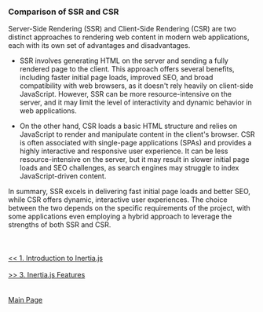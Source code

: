 
### Comparison of SSR and CSR

<p>
Server-Side Rendering (SSR) and Client-Side Rendering (CSR) are two distinct approaches to rendering web content in modern web applications, each with its own set of advantages and disadvantages.
</p>

- SSR involves generating HTML on the server and sending a fully rendered page to the client. This approach offers several benefits, including faster initial page loads, improved SEO, and broad compatibility with web browsers, as it doesn't rely heavily on client-side JavaScript. However, SSR can be more resource-intensive on the server, and it may limit the level of interactivity and dynamic behavior in web applications.

- On the other hand, CSR loads a basic HTML structure and relies on JavaScript to render and manipulate content in the client's browser. CSR is often associated with single-page applications (SPAs) and provides a highly interactive and responsive user experience. It can be less resource-intensive on the server, but it may result in slower initial page loads and SEO challenges, as search engines may struggle to index JavaScript-driven content.

<span>
In summary, SSR excels in delivering fast initial page loads and better SEO, while CSR offers dynamic, interactive user experiences. The choice between the two depends on the specific requirements of the project, with some applications even employing a hybrid approach to leverage the strengths of both SSR and CSR.
</span>
<br/>
<br/>
<br/>
<br/>
<a href="./1_Introduction_to_Inertiajs.md"><< 1. Introduction to Inertia.js</a>
<br/>
<br/>
<a href="./3_InertiaJs_Features.md">>> 3. Inertia.js Features</a>
<br/>
<br/>
<br/>
<a href="./readme.md">Main Page</a>
<br/>
<br/>
